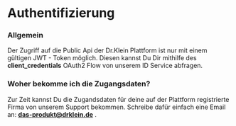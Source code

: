 # Authentifizierung

### Allgemein
Der Zugriff auf die Public Api der Dr.Klein Plattform ist nur mit einem gültigen JWT - Token möglich.
Diesen kannst Du Dir mithilfe des **client_credentials** OAuth2 Flow von unserem ID Service abfragen.

### Woher bekomme ich die Zugangsdaten?
Zur Zeit kannst Du die Zugandsdaten für deine auf der Plattform registrierte Firma von unserem Support bekommen.
Schreibe dafür einfach eine Email an: **das-produkt@drklein.de** .


